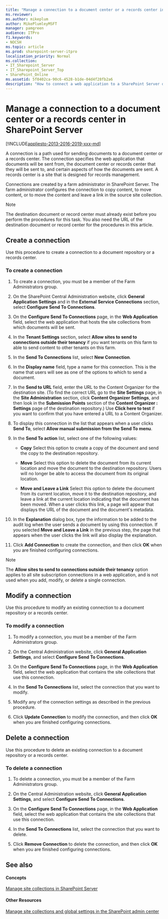 ```yaml
---
title: "Manage a connection to a document center or a records center in SharePoint Server"
ms.reviewer: 
ms.author: mikeplum
author: MikePlumleyMSFT
manager: pamgreen
audience: ITPro
f1.keywords:
- NOCSH
ms.topic: article
ms.prod: sharepoint-server-itpro
localization_priority: Normal
ms.collection:
- IT_Sharepoint_Server
- IT_Sharepoint_Server_Top
- SharePoint_Online
ms.assetid: 5f0402ca-90c6-4528-b1de-04d4f28fb2a6
description: "How to connect a web application to a SharePoint Server document center or records center and how to modify and delete connections."
---
```


# Manage a connection to a document center or a records center in SharePoint Server

[!INCLUDE[appliesto-2013-2016-2019-xxx-md](../includes/appliesto-2013-2016-2019-xxx-md.md)] 
  
A connection is a path used for sending documents to a document center or a records center. The connection specifies the web application that documents will be sent from, the document center or records center that they will be sent to, and certain aspects of how the documents are sent. A records center is a site that is designed for records management.
  
Connections are created by a farm administrator in SharePoint Server. The farm administrator configures the connection to copy content, to move content, or to move the content and leave a link in the source site collection. 
  
    
> [!NOTE]
> The destination document or record center must already exist before you perform the procedures for this task. You also need the URL of the destination document or record center for the procedures in this article. 
  
## Create a connection
<a name="section1"> </a>

Use this procedure to create a connection to a document repository or a records center.
  
### To create a connection

1. To create a connection, you must be a member of the Farm Administrators group.
    
2. On the SharePoint Central Administration website, click **General Application Settings** and in the **External Service Connections** section, select **Configure Send To Connections**.
    
3. On the **Configure Send To Connections** page, in the **Web Application** field, select the web application that hosts the site collections from which documents will be sent. 
    
4. In the **Tenant Settings** section, select **Allow sites to send to connections outside their tenancy** if you want tenants on this farm to able to send content to other tenants on this farm. 
    
5. In the **Send To Connections** list, select **New Connection**.
    
6. In the **Display name** field, type a name for this connection. This is the name that users will see as one of the options to which to send a document. 
    
7. In the **Send to URL** field, enter the URL to the Content Organizer for the destination site. (To find the correct URL go to the **Site Settings** page, in the **Site Administration** section, click **Content Organizer Settings**, and then look in the **Submission Points** section of the **Content Organizer : Settings** page of the destination repository.) Use **Click here to test** if you want to confirm that you have entered a URL to a Content Organizer. 
    
8. To display this connection in the list that appears when a user clicks **Send To**, select **Allow manual submission from the Send To menu**.
    
9. In the **Send To action** list, select one of the following values: 
    
   - **Copy** Select this option to create a copy of the document and send the copy to the destination repository. 
    
   - **Move** Select this option to delete the document from its current location and move the document to the destination repository. Users will no longer be able to access the document from its original location. 
    
   - **Move and Leave a Link** Select this option to delete the document from its current location, move it to the destination repository, and leave a link at the current location indicating that the document has been moved. When a user clicks this link, a page will appear that displays the URL of the document and the document's metadata. 
    
10. In the **Explanation** dialog box, type the information to be added to the audit log when the user sends a document by using this connection. If you selected **Move and Leave a Link** in the previous step, the page that appears when the user clicks the link will also display the explanation. 
    
11. Click **Add Connection** to create the connection, and then click **OK** when you are finished configuring connections. 
    
> [!NOTE]
> The **Allow sites to send to connections outside their tenancy** option applies to all site subscription connections in a web application, and is not used when you add, modify, or delete a single connection. 
  
## Modify a connection
<a name="section2"> </a>

Use this procedure to modify an existing connection to a document repository or a records center.
  
### To modify a connection

1. To modify a connection, you must be a member of the Farm Administrators group.
    
2. On the Central Administration website, click **General Application Settings**, and select **Configure Send To Connections**.
    
3. On the **Configure Send To Connections** page, in the **Web Application** field, select the web application that contains the site collections that use this connection. 
    
4. In the **Send To Connections** list, select the connection that you want to modify. 
    
5. Modify any of the connection settings as described in the previous procedure.
    
6. Click **Update Connection** to modify the connection, and then click **OK** when you are finished configuring connections. 
    
## Delete a connection
<a name="section3"> </a>

Use this procedure to delete an existing connection to a document repository or a records center.
  
### To delete a connection

1. To delete a connection, you must be a member of the Farm Administrators group.
    
2. On the Central Administration website, click **General Application Settings**, and select **Configure Send To Connections**.
    
3. On the **Configure Send To Connections** page, in the **Web Application** field, select the web application that contains the site collections that use this connection. 
    
4. In the **Send To Connections** list, select the connection that you want to delete. 
    
5. Click **Remove Connection** to delete the connection, and then click **OK** when you are finished configuring connections. 
    
## See also
<a name="section3"> </a>

#### Concepts

[Manage site collections in SharePoint Server](manage-site-collections.md)
#### Other Resources

[Manage site collections and global settings in the SharePoint admin center](https://go.microsoft.com/fwlink/?linkid=845346)

